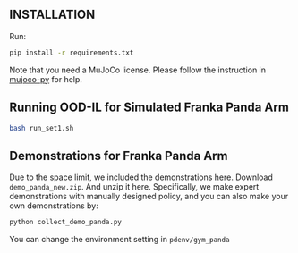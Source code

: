 
## INSTALLATION
Run:
```bash
pip install -r requirements.txt
```
Note that you need a MuJoCo license. Please follow the instruction in [mujoco-py](https://github.com/openai/mujoco-py
) for help.
## Running OOD-IL for Simulated Franka Panda Arm
```bash
bash run_set1.sh
```
## Demonstrations for Franka Panda Arm
Due to the space limit, we included the demonstrations [here](https://drive.google.com/drive/folders/1zR-6VwiA7ev8PYuTo8hK3Z_-mNqZyRzQ?usp=sharing). Download `demo_panda_new.zip`. And unzip it here.
Specifically, we make expert demonstrations with manually designed policy, and you can also make your own demonstrations by:
```bash
python collect_demo_panda.py
```
You can change the environment setting in `pdenv/gym_panda`

